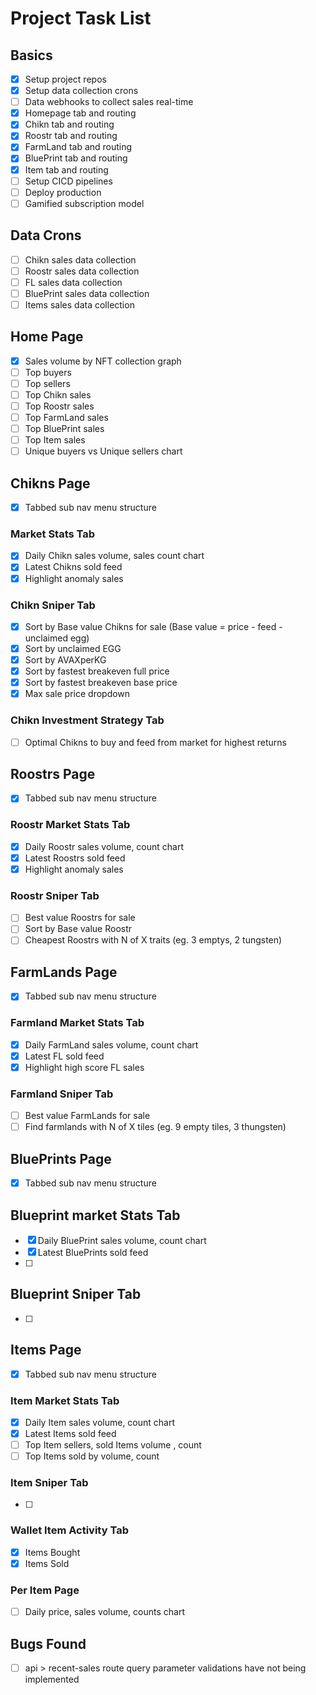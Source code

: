 # Project Task List

## Basics

- [x] Setup project repos
- [x] Setup data collection crons
- [ ] Data webhooks to collect sales real-time
- [x] Homepage tab and routing
- [x] Chikn tab and routing
- [x] Roostr tab and routing
- [x] FarmLand tab and routing
- [x] BluePrint tab and routing
- [x] Item tab and routing
- [ ] Setup CICD pipelines
- [ ] Deploy production
- [ ] Gamified subscription model

## Data Crons

- [ ] Chikn sales data collection
- [ ] Roostr sales data collection
- [ ] FL sales data collection
- [ ] BluePrint sales data collection
- [ ] Items sales data collection

## Home Page

- [x] Sales volume by NFT collection graph
- [ ] Top buyers
- [ ] Top sellers
- [ ] Top Chikn sales
- [ ] Top Roostr sales
- [ ] Top FarmLand sales
- [ ] Top BluePrint sales
- [ ] Top Item sales
- [ ] Unique buyers vs Unique sellers chart

## Chikns Page

- [x] Tabbed sub nav menu structure

### Market Stats Tab

- [x] Daily Chikn sales volume, sales count chart
- [x] Latest Chikns sold feed
- [x] Highlight anomaly sales

### Chikn Sniper Tab

- [x] Sort by Base value Chikns for sale (Base value = price - feed - unclaimed egg)
- [x] Sort by unclaimed EGG
- [x] Sort by AVAXperKG
- [x] Sort by fastest breakeven full price
- [x] Sort by fastest breakeven base price
- [x] Max sale price dropdown

### Chikn Investment Strategy Tab

- [ ] Optimal Chikns to buy and feed from market for highest returns

## Roostrs Page

- [x] Tabbed sub nav menu structure

### Roostr Market Stats Tab

- [x] Daily Roostr sales volume, count chart
- [x] Latest Roostrs sold feed
- [x] Highlight anomaly sales

### Roostr Sniper Tab

- [ ] Best value Roostrs for sale
- [ ] Sort by Base value Roostr
- [ ] Cheapest Roostrs with N of X traits (eg. 3 emptys, 2 tungsten)

## FarmLands Page

- [x] Tabbed sub nav menu structure

### Farmland Market Stats Tab

- [x] Daily FarmLand sales volume, count chart
- [x] Latest FL sold feed
- [x] Highlight high score FL sales

### Farmland Sniper Tab

- [ ] Best value FarmLands for sale
- [ ] Find farmlands with N of X tiles (eg. 9 empty tiles, 3 thungsten)

## BluePrints Page

- [x] Tabbed sub nav menu structure

## Blueprint market Stats Tab

- [x] Daily BluePrint sales volume, count chart
- [x] Latest BluePrints sold feed
- [ ]

## Blueprint Sniper Tab

- [ ]

## Items Page

- [x] Tabbed sub nav menu structure

### Item Market Stats Tab

- [x] Daily Item sales volume, count chart
- [x] Latest Items sold feed
- [ ] Top Item sellers, sold Items volume , count
- [ ] Top Items sold by volume, count

### Item Sniper Tab

- [ ]

### Wallet Item Activity Tab

- [x] Items Bought
- [x] Items Sold

### Per Item Page

- [ ] Daily price, sales volume, counts chart

## Bugs Found

- [ ] api > recent-sales route query parameter validations have not being implemented
